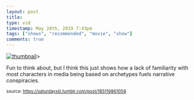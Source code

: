 ```yaml
---
layout: post
title: 
type: vid
timestamp: May 24th, 2019 7:43pm
tags: ["shows", "recommended", "movie", "show"]
comments: true
---
```

[![thumbnail](http://i3.ytimg.com/vi/ygYlxTxSaCM/hqdefault.jpg)](https://www.youtube.com/watch?v=ygYlxTxSaCM)>
    
Fun to think about, but I think this just shows how a lack of familiarity with most characters in media being based on archetypes fuels narrative conspiracies.
<br/>
 
  
<small>source: https://saturdayxiii.tumblr.com/post/185119861059</small>